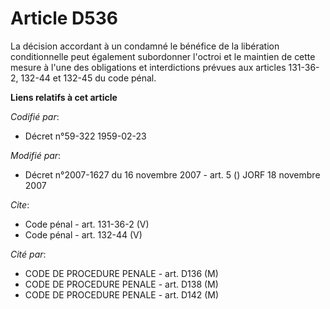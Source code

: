 # Article D536

La décision accordant à un condamné le bénéfice de la libération conditionnelle peut également subordonner l'octroi et le
maintien de cette mesure à l'une des obligations et interdictions prévues aux articles 131-36-2,
 132-44 et 132-45 du code pénal.

**Liens relatifs à cet article**

_Codifié par_:

  - Décret n°59-322 1959-02-23

_Modifié par_:

  - Décret n°2007-1627 du 16 novembre 2007 - art. 5 () JORF 18 novembre 2007

_Cite_:

  - Code pénal - art. 131-36-2 (V)
  - Code pénal - art. 132-44 (V)

_Cité par_:

  - CODE DE PROCEDURE PENALE - art. D136 (M)
  - CODE DE PROCEDURE PENALE - art. D138 (M)
  - CODE DE PROCEDURE PENALE - art. D142 (M)
